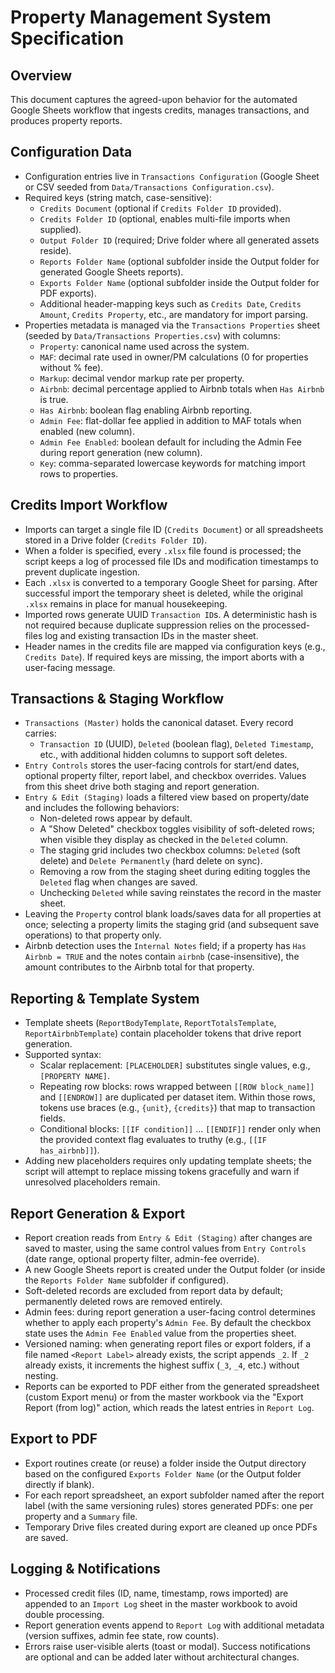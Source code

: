 # Property Management System Specification

## Overview

This document captures the agreed-upon behavior for the automated Google Sheets workflow that ingests credits, manages transactions, and produces property reports.

## Configuration Data

- Configuration entries live in `Transactions Configuration` (Google Sheet or CSV seeded from `Data/Transactions Configuration.csv`).
- Required keys (string match, case-sensitive):
  - `Credits Document` (optional if `Credits Folder ID` provided).
  - `Credits Folder ID` (optional, enables multi-file imports when supplied).
  - `Output Folder ID` (required; Drive folder where all generated assets reside).
  - `Reports Folder Name` (optional subfolder inside the Output folder for generated Google Sheets reports).
  - `Exports Folder Name` (optional subfolder inside the Output folder for PDF exports).
  - Additional header-mapping keys such as `Credits Date`, `Credits Amount`, `Credits Property`, etc., are mandatory for import parsing.
- Properties metadata is managed via the `Transactions Properties` sheet (seeded by `Data/Transactions Properties.csv`) with columns:
  - `Property`: canonical name used across the system.
  - `MAF`: decimal rate used in owner/PM calculations (0 for properties without % fee).
  - `Markup`: decimal vendor markup rate per property.
  - `Airbnb`: decimal percentage applied to Airbnb totals when `Has Airbnb` is true.
  - `Has Airbnb`: boolean flag enabling Airbnb reporting.
  - `Admin Fee`: flat-dollar fee applied in addition to MAF totals when enabled (new column).
  - `Admin Fee Enabled`: boolean default for including the Admin Fee during report generation (new column).
  - `Key`: comma-separated lowercase keywords for matching import rows to properties.

## Credits Import Workflow

- Imports can target a single file ID (`Credits Document`) or all spreadsheets stored in a Drive folder (`Credits Folder ID`).
- When a folder is specified, every `.xlsx` file found is processed; the script keeps a log of processed file IDs and modification timestamps to prevent duplicate ingestion.
- Each `.xlsx` is converted to a temporary Google Sheet for parsing. After successful import the temporary sheet is deleted, while the original `.xlsx` remains in place for manual housekeeping.
- Imported rows generate UUID `Transaction ID`s. A deterministic hash is not required because duplicate suppression relies on the processed-files log and existing transaction IDs in the master sheet.
- Header names in the credits file are mapped via configuration keys (e.g., `Credits Date`). If required keys are missing, the import aborts with a user-facing message.

## Transactions & Staging Workflow

- `Transactions (Master)` holds the canonical dataset. Every record carries:
  - `Transaction ID` (UUID), `Deleted` (boolean flag), `Deleted Timestamp`, etc., with additional hidden columns to support soft deletes.
- `Entry Controls` stores the user-facing controls for start/end dates, optional property filter, report label, and checkbox overrides. Values from this sheet drive both staging and report generation.
- `Entry & Edit (Staging)` loads a filtered view based on property/date and includes the following behaviors:
  - Non-deleted rows appear by default.
  - A "Show Deleted" checkbox toggles visibility of soft-deleted rows; when visible they display as checked in the `Deleted` column.
  - The staging grid includes two checkbox columns: `Deleted` (soft delete) and `Delete Permanently` (hard delete on sync).
  - Removing a row from the staging sheet during editing toggles the `Deleted` flag when changes are saved.
  - Unchecking `Deleted` while saving reinstates the record in the master sheet.
- Leaving the `Property` control blank loads/saves data for all properties at once; selecting a property limits the staging grid (and subsequent save operations) to that property only.
- Airbnb detection uses the `Internal Notes` field; if a property has `Has Airbnb = TRUE` and the notes contain `airbnb` (case-insensitive), the amount contributes to the Airbnb total for that property.

## Reporting & Template System

- Template sheets (`ReportBodyTemplate`, `ReportTotalsTemplate`, `ReportAirbnbTemplate`) contain placeholder tokens that drive report generation.
- Supported syntax:
  - Scalar replacement: `[PLACEHOLDER]` substitutes single values, e.g., `[PROPERTY NAME]`.
  - Repeating row blocks: rows wrapped between `[[ROW block_name]]` and `[[ENDROW]]` are duplicated per dataset item. Within those rows, tokens use braces (e.g., `{unit}`, `{credits}`) that map to transaction fields.
  - Conditional blocks: `[[IF condition]]` ... `[[ENDIF]]` render only when the provided context flag evaluates to truthy (e.g., `[[IF has_airbnb]]`).
- Adding new placeholders requires only updating template sheets; the script will attempt to replace missing tokens gracefully and warn if unresolved placeholders remain.

## Report Generation & Export

- Report creation reads from `Entry & Edit (Staging)` after changes are saved to master, using the same control values from `Entry Controls` (date range, optional property filter, admin-fee override).
- A new Google Sheets report is created under the Output folder (or inside the `Reports Folder Name` subfolder if configured).
- Soft-deleted records are excluded from report data by default; permanently deleted rows are removed entirely.
- Admin fees: during report generation a user-facing control determines whether to apply each property's `Admin Fee`. By default the checkbox state uses the `Admin Fee Enabled` value from the properties sheet.
- Versioned naming: when generating report files or export folders, if a file named `<Report Label>` already exists, the script appends `_2`. If `_2` already exists, it increments the highest suffix (`_3`, `_4`, etc.) without nesting.
- Reports can be exported to PDF either from the generated spreadsheet (custom Export menu) or from the master workbook via the "Export Report (from log)" action, which reads the latest entries in `Report Log`.

## Export to PDF

- Export routines create (or reuse) a folder inside the Output directory based on the configured `Exports Folder Name` (or the Output folder directly if blank).
- For each report spreadsheet, an export subfolder named after the report label (with the same versioning rules) stores generated PDFs: one per property and a `Summary` file.
- Temporary Drive files created during export are cleaned up once PDFs are saved.

## Logging & Notifications

- Processed credit files (ID, name, timestamp, rows imported) are appended to an `Import Log` sheet in the master workbook to avoid double processing.
- Report generation events append to `Report Log` with additional metadata (version suffixes, admin fee state, row counts).
- Errors raise user-visible alerts (toast or modal). Success notifications are optional and can be added later without architectural changes.
